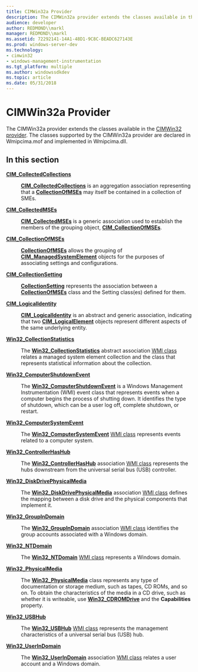```yaml
---
title: CIMWin32a Provider
description: The CIMWin32a provider extends the classes available in the CIMWin32 provider.
audience: developer
author: REDMOND\\markl
manager: REDMOND\\markl
ms.assetid: 72292141-14A1-48D1-9C8C-BEADC627143E
ms.prod: windows-server-dev
ms.technology:
- cimwin32
- windows-management-instrumentation
ms.tgt_platform: multiple
ms.author: windowssdkdev
ms.topic: article
ms.date: 05/31/2018
---
```


# CIMWin32a Provider

The CIMWin32a provider extends the classes available in the [CIMWin32 provider](https://msdn.microsoft.com/library/dn792179). The classes supported by the CIMWin32a provider are declared in Wmipcima.mof and implemented in Wmipcima.dll.

## In this section

<dl> <dt>

[**CIM\_CollectedCollections**](cim-collectedcollections.md)
</dt> <dd>

[**CIM\_CollectedCollections**](cim-collectedcollections.md) is an aggregation association representing that a [**CollectionOfMSEs**](cim-collectionofmses.md) may itself be contained in a collection of SMEs.

</dd> <dt>

[**CIM\_CollectedMSEs**](cim-collectedmses.md)
</dt> <dd>

[**CIM\_CollectedMSEs**](cim-collectedmses.md) is a generic association used to establish the members of the grouping object, [**CIM\_CollectionOfMSEs**](cim-collectionofmses.md).

</dd> <dt>

[**CIM\_CollectionOfMSEs**](cim-collectionofmses.md)
</dt> <dd>

[**CollectionOfMSEs**](cim-collectionofmses.md) allows the grouping of [**CIM\_ManagedSystemElement**](https://msdn.microsoft.com/library/aa387898) objects for the purposes of associating settings and configurations.

</dd> <dt>

[**CIM\_CollectionSetting**](cim-collectionsetting.md)
</dt> <dd>

[**CollectionSetting**](cim-collectionsetting.md) represents the association between a [**CollectionOfMSEs**](cim-collectionofmses.md) class and the Setting class(es) defined for them.

</dd> <dt>

[**CIM\_LogicalIdentity**](cim-logicalidentity.md)
</dt> <dd>

[**CIM\_LogicalIdentity**](cim-logicalidentity.md) is an abstract and generic association, indicating that two [**CIM\_LogicalElement**](https://msdn.microsoft.com/library/aa387892) objects represent different aspects of the same underlying entity.

</dd> <dt>

[**Win32\_CollectionStatistics**](win32-collectionstatistics.md)
</dt> <dd>

The [**Win32\_CollectionStatistics**](win32-collectionstatistics.md) abstract association [WMI class](https://msdn.microsoft.com/library/aa393244) relates a managed system element collection and the class that represents statistical information about the collection.

</dd> <dt>

[**Win32\_ComputerShutdownEvent**](win32-computershutdownevent.md)
</dt> <dd>

The [**Win32\_ComputerShutdownEvent**](win32-computershutdownevent.md) is a Windows Management Instrumentation (WMI) event class that represents events when a computer begins the process of shutting down. It identifies the type of shutdown, which can be a user log off, complete shutdown, or restart.

</dd> <dt>

[**Win32\_ComputerSystemEvent**](win32-computersystemevent.md)
</dt> <dd>

The [**Win32\_ComputerSystemEvent**](win32-computersystemevent.md) [WMI class](https://msdn.microsoft.com/library/aa393244) represents events related to a computer system.

</dd> <dt>

[**Win32\_ControllerHasHub**](win32-controllerhashub.md)
</dt> <dd>

The [**Win32\_ControllerHasHub**](win32-controllerhashub.md) association [WMI class](https://msdn.microsoft.com/library/aa393244) represents the hubs downstream from the universal serial bus (USB) controller.

</dd> <dt>

[**Win32\_DiskDrivePhysicalMedia**](win32-diskdrivephysicalmedia.md)
</dt> <dd>

The [**Win32\_DiskDrivePhysicalMedia**](win32-diskdrivephysicalmedia.md) association [WMI class](https://msdn.microsoft.com/library/aa393244) defines the mapping between a disk drive and the physical components that implement it.

</dd> <dt>

[**Win32\_GroupInDomain**](win32-groupindomain.md)
</dt> <dd>

The [**Win32\_GroupInDomain**](win32-groupindomain.md) association [WMI class](https://msdn.microsoft.com/library/aa393244) identifies the group accounts associated with a Windows domain.

</dd> <dt>

[**Win32\_NTDomain**](win32-ntdomain.md)
</dt> <dd>

The [**Win32\_NTDomain**](win32-ntdomain.md) [WMI class](https://msdn.microsoft.com/library/aa393244) represents a Windows domain.

</dd> <dt>

[**Win32\_PhysicalMedia**](win32-physicalmedia.md)
</dt> <dd>

The [**Win32\_PhysicalMedia**](win32-physicalmedia.md) class represents any type of documentation or storage medium, such as tapes, CD ROMs, and so on. To obtain the characteristics of the media in a CD drive, such as whether it is writeable, use [**Win32\_CDROMDrive**](https://msdn.microsoft.com/library/aa394081) and the **Capabilities** property.

</dd> <dt>

[**Win32\_USBHub**](win32-usbhub.md)
</dt> <dd>

The [**Win32\_USBHub**](win32-usbhub.md) [WMI class](https://msdn.microsoft.com/library/aa393244) represents the management characteristics of a universal serial bus (USB) hub.

</dd> <dt>

[**Win32\_UserInDomain**](win32-userindomain.md)
</dt> <dd>

The [**Win32\_UserInDomain**](win32-userindomain.md) association [WMI class](https://msdn.microsoft.com/library/aa393244) relates a user account and a Windows domain.

</dd> </dl>

 

 




